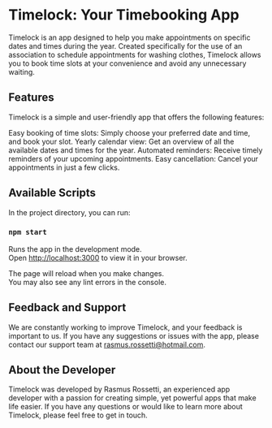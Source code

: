 # Timelock: Your Timebooking App

Timelock is an app designed to help you make appointments on specific dates and times during the year. Created specifically for the use of an association to schedule appointments for washing clothes, Timelock allows you to book time slots at your convenience and avoid any unnecessary waiting.

## Features
Timelock is a simple and user-friendly app that offers the following features:

Easy booking of time slots: Simply choose your preferred date and time, and book your slot.
Yearly calendar view: Get an overview of all the available dates and times for the year.
Automated reminders: Receive timely reminders of your upcoming appointments.
Easy cancellation: Cancel your appointments in just a few clicks.

## Available Scripts

In the project directory, you can run:

### `npm start`

Runs the app in the development mode.\
Open [http://localhost:3000](http://localhost:3000) to view it in your browser.

The page will reload when you make changes.\
You may also see any lint errors in the console.

## Feedback and Support
We are constantly working to improve Timelock, and your feedback is important to us. If you have any suggestions or issues with the app, please contact our support team at rasmus.rossetti@hotmail.com.

## About the Developer
Timelock was developed by Rasmus Rossetti, an experienced app developer with a passion for creating simple, yet powerful apps that make life easier. If you have any questions or would like to learn more about Timelock, please feel free to get in touch.

